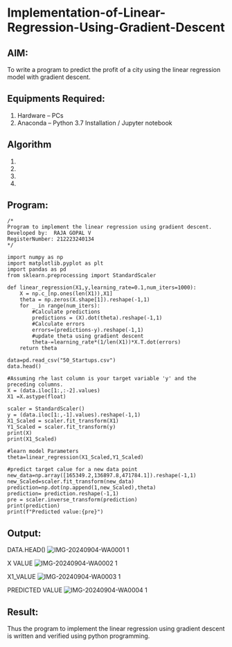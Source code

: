 # Implementation-of-Linear-Regression-Using-Gradient-Descent

## AIM:
To write a program to predict the profit of a city using the linear regression model with gradient descent.

## Equipments Required:
1. Hardware – PCs
2. Anaconda – Python 3.7 Installation / Jupyter notebook

## Algorithm
1. 
2. 
3. 
4. 

## Program:
```
/*
Program to implement the linear regression using gradient descent.
Developed by:  RAJA GOPAL V
RegisterNumber: 212223240134 
*/
```
```
import numpy as np
import matplotlib.pyplot as plt
import pandas as pd
from sklearn.preprocessing import StandardScaler

def linear_regression(X1,y,learning_rate=0.1,num_iters=1000):
    X = np.c_[np.ones(len(X1)),X1]
    theta = np.zeros(X.shape[1]).reshape(-1,1)
    for _ in range(num_iters):
        #Calculate predictions
        predictions = (X).dot(theta).reshape(-1,1)
        #Calculate errors
        errors=(predictions-y).reshape(-1,1)
        #update theta using gradient descent
        theta-=learning_rate*(1/len(X1))*X.T.dot(errors)
    return theta

data=pd.read_csv("50_Startups.csv")
data.head()

#Assuming rhe last column is your target variable 'y' and the preceding columns.
X = (data.iloc[1:,:-2].values)
X1 =X.astype(float)

scaler = StandardScaler()
y = (data.iloc[1:,-1].values).reshape(-1,1)
X1_Scaled = scaler.fit_transform(X1)
Y1_Scaled = scaler.fit_transform(y)
print(X)
print(X1_Scaled)

#learn model Parameters
theta=linear_regression(X1_Scaled,Y1_Scaled)

#predict target calue for a new data point
new_data=np.array([165349.2,136897.8,471784.1]).reshape(-1,1)
new_Scaled=scaler.fit_transform(new_data)
prediction=np.dot(np.append(1,new_Scaled),theta)
prediction= prediction.reshape(-1,1)
pre = scaler.inverse_transform(prediction)
print(prediction)
print(f"Predicted value:{pre}")
```

## Output:
DATA.HEAD()
![IMG-20240904-WA0001 1](https://github.com/user-attachments/assets/e156cbdc-9313-4bda-af2b-0146f86c36ef)

X VALUE 
![IMG-20240904-WA0002 1](https://github.com/user-attachments/assets/2722cf57-3445-4927-9dbb-91fb29afa605)

X1_VALUE
![IMG-20240904-WA0003 1](https://github.com/user-attachments/assets/4a1661da-780c-4e4e-8dd5-e33ca78726a1)

PREDICTED VALUE 
![IMG-20240904-WA0004 1](https://github.com/user-attachments/assets/2d549d59-bb8a-46fe-8598-34acbc3c0e6e)



## Result:
Thus the program to implement the linear regression using gradient descent is written and verified using python programming.
